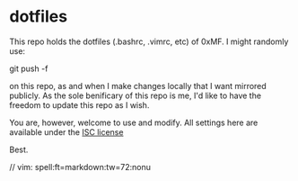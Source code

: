 dotfiles
========

This repo holds the dotfiles (.bashrc, .vimrc, etc) of 0xMF. I might randomly use:

  git push -f

on this repo, as and when I make changes locally that I want mirrored publicly. As the sole
benificary of this repo is me, I'd like to have the freedom to update this repo as I wish. 

You are, however, welcome to use and modify. All settings here are available under the [ISC
license](LICENSE)

Best.

// vim: spell:ft=markdown:tw=72:nonu
